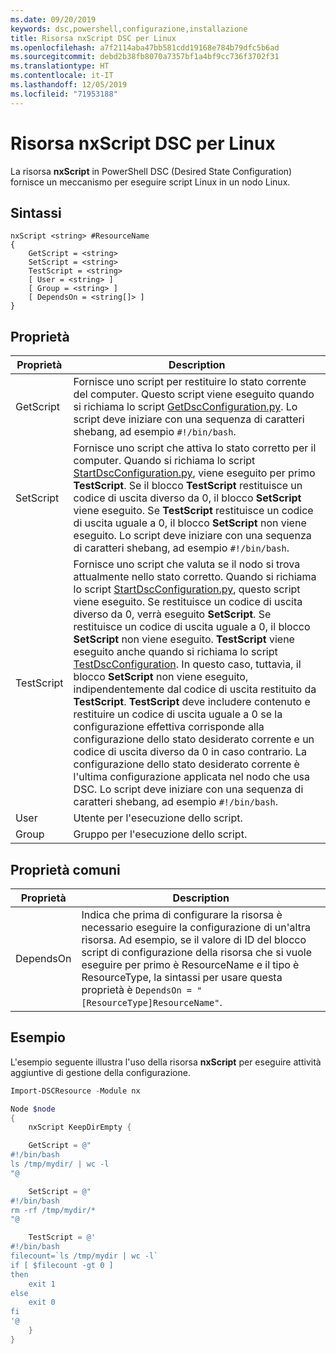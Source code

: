 ```yaml
---
ms.date: 09/20/2019
keywords: dsc,powershell,configurazione,installazione
title: Risorsa nxScript DSC per Linux
ms.openlocfilehash: a7f2114aba47bb581cdd19168e784b79dfc5b6ad
ms.sourcegitcommit: debd2b38fb8070a7357bf1a4bf9cc736f3702f31
ms.translationtype: HT
ms.contentlocale: it-IT
ms.lasthandoff: 12/05/2019
ms.locfileid: "71953188"
---
```

# <a name="dsc-for-linux-nxscript-resource"></a>Risorsa nxScript DSC per Linux

La risorsa **nxScript** in PowerShell DSC (Desired State Configuration) fornisce un meccanismo per eseguire script Linux in un nodo Linux.

## <a name="syntax"></a>Sintassi

```Syntax
nxScript <string> #ResourceName
{
    GetScript = <string>
    SetScript = <string>
    TestScript = <string>
    [ User = <string> ]
    [ Group = <string> ]
    [ DependsOn = <string[]> ]
}
```

## <a name="properties"></a>Proprietà

|Proprietà |Description |
|---|---|
|GetScript |Fornisce uno script per restituire lo stato corrente del computer. Questo script viene eseguito quando si richiama lo script [GetDscConfiguration.py](https://github.com/Microsoft/PowerShell-DSC-for-Linux#performing-dsc-operations-from-the-linux-computer). Lo script deve iniziare con una sequenza di caratteri shebang, ad esempio `#!/bin/bash`. |
|SetScript |Fornisce uno script che attiva lo stato corretto per il computer. Quando si richiama lo script [StartDscConfiguration.py](https://github.com/Microsoft/PowerShell-DSC-for-Linux#performing-dsc-operations-from-the-linux-computer), viene eseguito per primo **TestScript**. Se il blocco **TestScript** restituisce un codice di uscita diverso da 0, il blocco **SetScript** viene eseguito. Se **TestScript** restituisce un codice di uscita uguale a 0, il blocco **SetScript** non viene eseguito. Lo script deve iniziare con una sequenza di caratteri shebang, ad esempio `#!/bin/bash`. |
|TestScript |Fornisce uno script che valuta se il nodo si trova attualmente nello stato corretto. Quando si richiama lo script [StartDscConfiguration.py](https://github.com/Microsoft/PowerShell-DSC-for-Linux#performing-dsc-operations-from-the-linux-computer), questo script viene eseguito. Se restituisce un codice di uscita diverso da 0, verrà eseguito **SetScript**. Se restituisce un codice di uscita uguale a 0, il blocco **SetScript** non viene eseguito. **TestScript** viene eseguito anche quando si richiama lo script [TestDscConfiguration](https://github.com/Microsoft/PowerShell-DSC-for-Linux#performing-dsc-operations-from-the-linux-computer). In questo caso, tuttavia, il blocco **SetScript** non viene eseguito, indipendentemente dal codice di uscita restituito da **TestScript**. **TestScript** deve includere contenuto e restituire un codice di uscita uguale a 0 se la configurazione effettiva corrisponde alla configurazione dello stato desiderato corrente e un codice di uscita diverso da 0 in caso contrario. La configurazione dello stato desiderato corrente è l'ultima configurazione applicata nel nodo che usa DSC. Lo script deve iniziare con una sequenza di caratteri shebang, ad esempio `#!/bin/bash`. |
|User |Utente per l'esecuzione dello script. |
|Group |Gruppo per l'esecuzione dello script. |

## <a name="common-properties"></a>Proprietà comuni

|Proprietà |Description |
|---|---|
|DependsOn |Indica che prima di configurare la risorsa è necessario eseguire la configurazione di un'altra risorsa. Ad esempio, se il valore di ID del blocco script di configurazione della risorsa che si vuole eseguire per primo è ResourceName e il tipo è ResourceType, la sintassi per usare questa proprietà è `DependsOn = "[ResourceType]ResourceName"`. |

## <a name="example"></a>Esempio

L'esempio seguente illustra l'uso della risorsa **nxScript** per eseguire attività aggiuntive di gestione della configurazione.

```powershell
Import-DSCResource -Module nx

Node $node
{
    nxScript KeepDirEmpty {

    GetScript = @"
#!/bin/bash
ls /tmp/mydir/ | wc -l
"@

    SetScript = @"
#!/bin/bash
rm -rf /tmp/mydir/*
"@

    TestScript = @'
#!/bin/bash
filecount=`ls /tmp/mydir | wc -l`
if [ $filecount -gt 0 ]
then
    exit 1
else
    exit 0
fi
'@
    }
}
```
